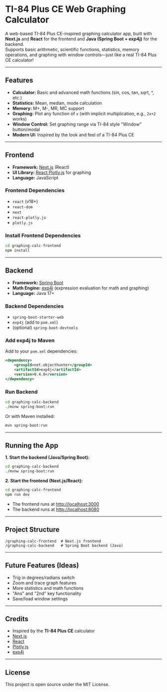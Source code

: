 # TI-84 Plus CE Web Graphing Calculator

A web-based TI-84 Plus CE-inspired graphing calculator app, built with **Next.js** and **React** for the frontend and **Java (Spring Boot + exp4j)** for the backend.  
Supports basic arithmetic, scientific functions, statistics, memory operations, and graphing with window controls—just like a real TI-84 Plus CE calculator!

---

## Features

- **Calculator:** Basic and advanced math functions (sin, cos, tan, sqrt, ^, etc.)
- **Statistics:** Mean, median, mode calculation
- **Memory:** M+, M-, MR, MC support
- **Graphing:** Plot any function of `x` (with implicit multiplication, e.g., `2x+2` works)
- **Window Control:** Set graphing range via TI-84 style "Window" button/modal
- **Modern UI:** Inspired by the look and feel of a TI-84 Plus CE

---

## Frontend

- **Framework:** [Next.js](https://nextjs.org/) (React)
- **UI Library:** [React Plotly.js](https://github.com/plotly/react-plotly.js) for graphing
- **Language:** JavaScript

### Frontend Dependencies

- `react` (v18+)
- `react-dom`
- `next`
- `react-plotly.js`
- `plotly.js`

### Install Frontend Dependencies

```bash
cd graphing-calc-frontend
npm install
```

---

## Backend

- **Framework:** [Spring Boot](https://spring.io/projects/spring-boot)
- **Math Engine:** [exp4j](https://www.objecthunter.net/exp4j/) (expression evaluation for math and graphing)
- **Language:** Java 17+

### Backend Dependencies

- `spring-boot-starter-web`
- `exp4j` (add to `pom.xml`)
- (optional) `spring-boot-devtools`

### Add exp4j to Maven

Add to your `pom.xml` dependencies:
```xml
<dependency>
    <groupId>net.objecthunter</groupId>
    <artifactId>exp4j</artifactId>
    <version>0.4.8</version>
</dependency>
```

### Run Backend

```bash
cd graphing-calc-backend
./mvnw spring-boot:run
```
Or with Maven installed:
```bash
mvn spring-boot:run
```

---

## Running the App

**1. Start the backend (Java/Spring Boot):**
```bash
cd graphing-calc-backend
./mvnw spring-boot:run
```

**2. Start the frontend (Next.js/React):**
```bash
cd graphing-calc-frontend
npm run dev
```

- The frontend runs at [http://localhost:3000](http://localhost:3000)
- The backend runs at [http://localhost:8080](http://localhost:8080)

---

## Project Structure

```
/graphing-calc-frontend  # Next.js frontend
/graphing-calc-backend   # Spring Boot backend (Java)
```

---

## Future Features (Ideas)

- Trig in degrees/radians switch
- Zoom and trace graph features
- More statistics and math functions
- "Ans" and "2nd" key functionality
- Save/load window settings

---

## Credits

- Inspired by the **TI-84 Plus CE** calculator
- [Next.js](https://nextjs.org/)
- [React](https://react.dev/)
- [Plotly.js](https://plotly.com/javascript/)
- [exp4j](https://www.objecthunter.net/exp4j/)

---

## License

This project is open source under the MIT License.
